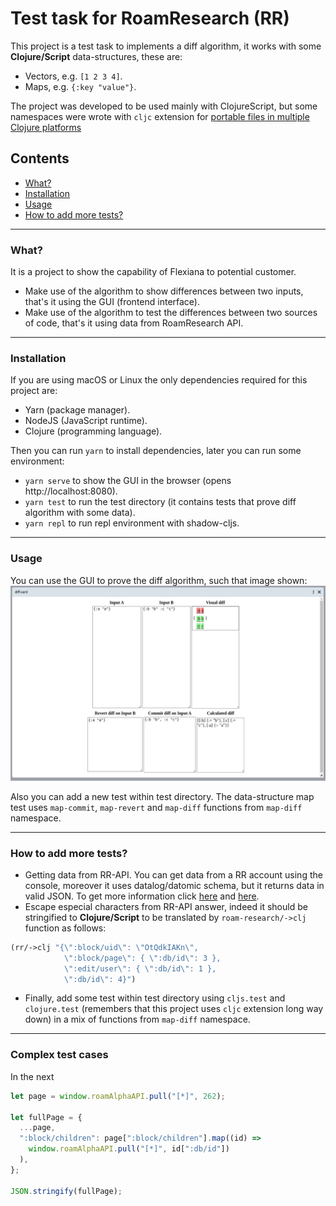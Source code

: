 # Test task for RoamResearch (RR)

This project is a test task to implements a diff algorithm, it works with some **Clojure/Script** data-structures, these are:

- Vectors, e.g. `[1 2 3 4]`.
- Maps, e.g. `{:key "value"}`.

The project was developed to be used mainly with ClojureScript, but some namespaces were wrote with `cljc` extension for [portable files in multiple Clojure platforms](https://clojure.org/reference/reader#_reader_conditionals)

## Contents

- [What?](#what)
- [Installation](#installation)
- [Usage](#usage)
- [How to add more tests?](#how-to-add-more-tests)

---

### What?

It is a project to show the capability of Flexiana to potential customer.

- Make use of the algorithm to show differences between two inputs, that's it using the GUI (frontend interface).
- Make use of the algorithm to test the differences between two sources of code, that's it using data from RoamResearch API.

---

### Installation

If you are using macOS or Linux the only dependencies required for this project are:

- Yarn (package manager).
- NodeJS (JavaScript runtime).
- Clojure (programming language).

Then you can run `yarn` to install dependencies, later you can run some environment:

- `yarn serve` to show the GUI in the browser (opens http://localhost:8080).
- `yarn test` to run the test directory (it contains tests that prove diff algorithm with some data).
- `yarn repl` to run repl environment with shadow-cljs.

---

### Usage

You can use the GUI to prove the diff algorithm, such that image shown:
![GUI of diff algorithm](img/gui-diff-algorithm.png)

Also you can add a new test within test directory. The data-structure map test uses `map-commit`, `map-revert` and `map-diff` functions from `map-diff` namespace.

---

### How to add more tests?

- Getting data from RR-API. You can get data from a RR account using the console, moreover it uses datalog/datomic schema, but it returns data in valid JSON. To get more information click [here](https://www.putyourleftfoot.in/introduction-to-the-roam-alpha-api) and [here](https://davidbieber.com/snippets/2020-12-22-datalog-queries-for-roam-research/).
- Escape especial characters from RR-API answer, indeed it should be stringified to **Clojure/Script** to be translated by `roam-research/->clj` function as follows:

```clojure
(rr/->clj "{\":block/uid\": \"OtQdkIAKn\",
            \":block/page\": { \":db/id\": 3 },
            \":edit/user\": { \":db/id\": 1 },
            \":db/id\": 4}")
```

- Finally, add some test within test directory using `cljs.test` and `clojure.test` (remembers that this project uses `cljc` extension long way down) in a mix of functions from `map-diff` namespace.

---

### Complex test cases

In the next 

```javascript
let page = window.roamAlphaAPI.pull("[*]", 262);

let fullPage = {
  ...page,
  ":block/children": page[":block/children"].map((id) =>
    window.roamAlphaAPI.pull("[*]", id[":db/id"])
  ),
};

JSON.stringify(fullPage);
```
